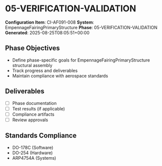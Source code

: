 # 05-VERIFICATION-VALIDATION

**Configuration Item**: CI-AF091-008
**System**: EmpennageFairingPrimaryStructure
**Phase**: 05-VERIFICATION-VALIDATION
**Generated**: 2025-08-25T08:05:51+00:00

## Phase Objectives
- Define phase-specific goals for EmpennageFairingPrimaryStructure structural assembly
- Track progress and deliverables
- Maintain compliance with aerospace standards

## Deliverables
- [ ] Phase documentation
- [ ] Test results (if applicable)
- [ ] Compliance artifacts
- [ ] Review approvals

## Standards Compliance
- DO-178C (Software)
- DO-254 (Hardware)
- ARP4754A (Systems)

